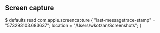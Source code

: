 ## Screen capture
$ defaults read com.apple.screencapture
{
    "last-messagetrace-stamp" = "573293103.683637";
    location = "/Users/wkotzan/Screenshots";
}


